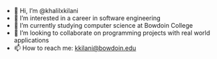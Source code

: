 - 👋 Hi, I’m @khalilxkilani
- 👀 I’m interested in a career in software engineering
- 🌱 I’m currently studying computer science at Bowdoin College
- 💞️ I’m looking to collaborate on programming projects with real world applications
- 📫 How to reach me: kkilani@bowdoin.edu

<!---
khalilxkilani/khalilxkilani is a ✨ special ✨ repository because its `README.md` (this file) appears on your GitHub profile.
You can click the Preview link to take a look at your changes.
--->
